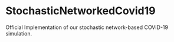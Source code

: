 # StochasticNetworkedCovid19
Official Implementation of our stochastic network-based COVID-19 simulation. 
